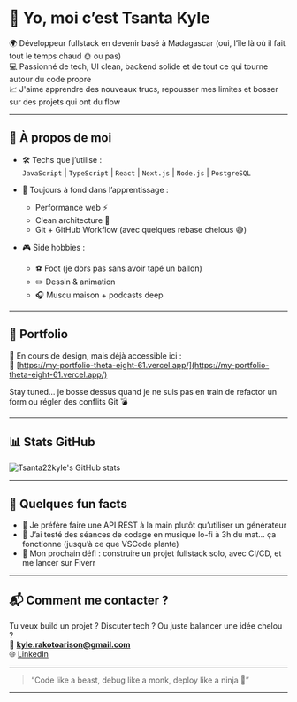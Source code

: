 # 👋 Yo, moi c’est Tsanta Kyle

🌍 Développeur fullstack en devenir basé à Madagascar (oui, l’île là où il fait tout le temps chaud 🌞 ou pas)  
💻 Passionné de tech, UI clean, backend solide et de tout ce qui tourne autour du code propre  
📈 J'aime apprendre des nouveaux trucs, repousser mes limites et bosser sur des projets qui ont du flow

---

## 🧠 À propos de moi

- 🛠️ Techs que j’utilise :  
  `JavaScript` | `TypeScript` | `React` | `Next.js` | `Node.js` | `PostgreSQL`

- 🔭 Toujours à fond dans l’apprentissage :
  - Performance web ⚡
  - Clean architecture 🧼
  - Git + GitHub Workflow (avec quelques rebase chelous 😅)
  
- 🎮 Side hobbies :
  - ⚽ Foot (je dors pas sans avoir tapé un ballon)
  - ✏️ Dessin & animation
  - 🎧 Muscu maison + podcasts deep

---

## 🎨 Portfolio

🚧 En cours de design, mais déjà accessible ici :  
🔗 [https://my-portfolio-theta-eight-61.vercel.app/](https://my-portfolio-theta-eight-61.vercel.app/)

Stay tuned... je bosse dessus quand je ne suis pas en train de refactor un form ou régler des conflits Git 💣

---

## 📊 Stats GitHub

![Tsanta22kyle's GitHub stats](https://github-readme-stats.vercel.app/api?username=tsanta22kyle&show_icons=true&theme=tokyonight)

---

## 🧩 Quelques fun facts

- 🧪 Je préfère faire une API REST à la main plutôt qu’utiliser un générateur
- 🧘 J’ai testé des séances de codage en musique lo-fi à 3h du mat… ça fonctionne (jusqu’à ce que VSCode plante)
- 🤖 Mon prochain défi : construire un projet fullstack solo, avec CI/CD, et me lancer sur Fiverr

---

## 📬 Comment me contacter ?

Tu veux build un projet ? Discuter tech ? Ou juste balancer une idée chelou ?  
📧 **kyle.rakotoarison@gmail.com**  
🌐 [LinkedIn](https://www.linkedin.com/in/tsantaniaina-kyle-rakotoarison-a2b511298/) 

---

> “Code like a beast, debug like a monk, deploy like a ninja 🥷”

---

<!--
tsanta22Kyle/tsanta22Kyle is a ✨ special ✨ repo because its README.md appears on your GitHub profile.
-->
